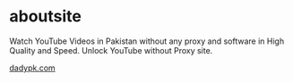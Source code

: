 # aboutsite
Watch YouTube Videos in Pakistan without any proxy and software in High Quality and Speed. Unlock YouTube without Proxy site.

<a href='http://www.aboutsites.us/site/dadypk.com'>dadypk.com</a>
